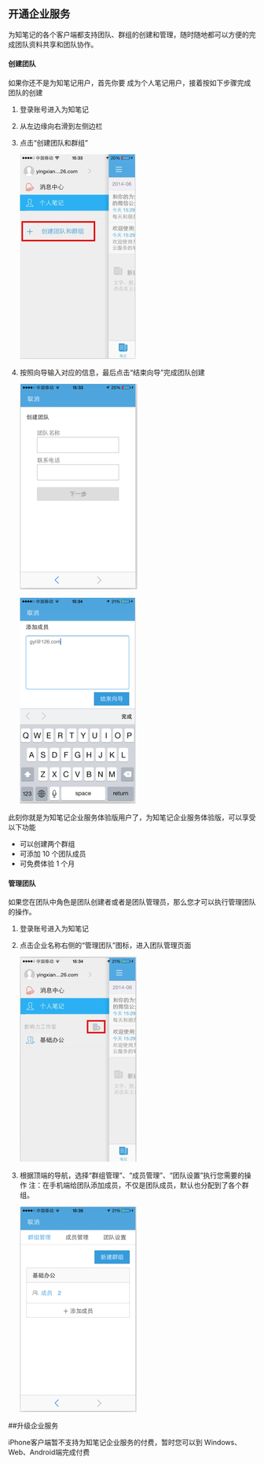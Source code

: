 ## 开通企业服务
为知笔记的各个客户端都支持团队、群组的创建和管理，随时随地都可以方便的完成团队资料共享和团队协作。
#### 创建团队

如果你还不是为知笔记用户，首先你要 成为个人笔记用户，接着按如下步骤完成团队的创建

1. 登录账号进入为知笔记
1. 从左边缘向右滑到左侧边栏
1. 点击“创建团队和群组”

     ![I46](img/I46.jpg)
1. 按照向导输入对应的信息，最后点击“结束向导”完成团队创建

    ![I47](img/I47.jpg)

    ![I48](img/I48.jpg)

此刻你就是为知笔记企业服务体验版用户了，为知笔记企业服务体验版，可以享受以下功能
+ 可以创建两个群组
+ 可添加 10 个团队成员
+ 可免费体验 1 个月

#### 管理团队

如果您在团队中角色是团队创建者或者是团队管理员，那么您才可以执行管理团队的操作。

1. 登录账号进入为知笔记
1. 点击企业名称右侧的“管理团队”图标，进入团队管理页面

    ![I49](img/I49.jpg)
1. 根据顶端的导航，选择“群组管理”、“成员管理”、“团队设置”执行您需要的操作
    注：在手机端给团队添加成员，不仅是团队成员，默认也分配到了各个群组。

    ![I50](img/I50.jpg)

##升级企业服务

iPhone客户端暂不支持为知笔记企业服务的付费，暂时您可以到 Windows、Web、Android端完成付费
